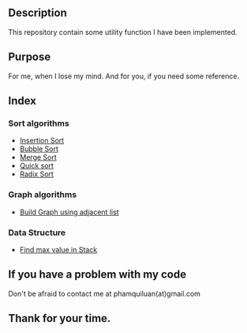 ## Description
This repository contain some utility function I have been implemented.

## Purpose
For me, when I lose my mind. And for you, if you need some reference.

## Index 
### Sort algorithms
* [Insertion Sort](https://github.com/phamquiluan/cpp_repo/blob/master/Sort/InsertionSort/main.cpp)
* [Bubble Sort](https://github.com/phamquiluan/cpp_repo/blob/master/Sort/BubbleSort/main.cpp)
* [Merge Sort](https://github.com/phamquiluan/cpp_repo/blob/master/Sort/MergeSort/main.cpp)
* [Quick sort](https://github.com/phamquiluan/cpp_repo/blob/master/Sort/QuickSort/quickSort.cpp)
* [Radix Sort](https://github.com/phamquiluan/cpp_repo/blob/master/Sort/RadixSort/code.cpp)

### Graph algorithms
* [Build Graph using adjacent list](https://github.com/phamquiluan/cpp_repo/blob/master/Graph/main.cpp)

### Data Structure
* [Find max value in Stack](https://github.com/phamquiluan/cpp_repo/blob/master/Sort/QuickSort/quickSort.cpp)

## If you have a problem with my code
Don't be afraid to contact me at phamquiluan(at)gmail.com

## Thank for your time.


